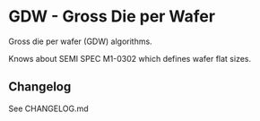 # GDW - Gross Die per Wafer

Gross die per wafer (GDW) algorithms.

Knows about SEMI SPEC M1-0302 which defines wafer flat sizes.


## Changelog
See CHANGELOG.md
